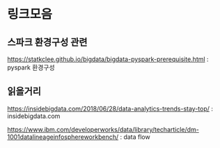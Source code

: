 # 링크모음

## 스파크 환경구성 관련

https://statkclee.github.io/bigdata/bigdata-pyspark-prerequisite.html : pyspark 환경구성



## 읽을거리

https://insidebigdata.com/2018/06/28/data-analytics-trends-stay-top/ : insidebigdata.com

https://www.ibm.com/developerworks/data/library/techarticle/dm-1001datalineageinfosphereworkbench/ : data flow